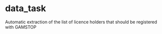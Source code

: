 # data_task
Automatic extraction of the list of licence holders that should be registered with GAMSTOP
